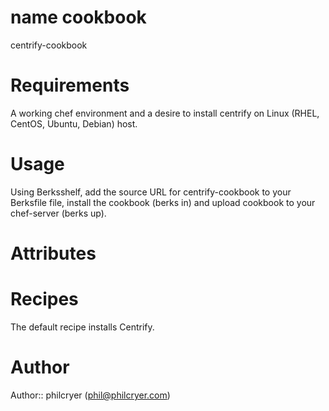 # name cookbook
centrify-cookbook

# Requirements
A working chef environment and a desire to install centrify on Linux (RHEL,
CentOS, Ubuntu, Debian) host.

# Usage
Using Berksshelf, add the source URL for centrify-cookbook to your Berksfile file, install the cookbook (berks in) and upload cookbook to your chef-server (berks up).

# Attributes

# Recipes
The default recipe installs Centrify.

# Author
Author:: philcryer (phil@philcryer.com)
